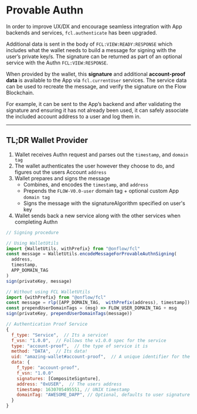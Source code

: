 # Provable Authn

In order to improve UX/DX and encourage seamless integration with App backends and services, `fcl.authenticate` has been upgraded.

Additional data is sent in the body of `FCL:VIEW:READY:RESPONSE` which includes what the wallet needs to build a message for signing with the user’s private key/s.
The signature can be returned as part of an optional service with the Authn `FCL:VIEW:RESPONSE`.

When provided by the wallet, this **signature** and additional **account-proof data** is available to the App via `fcl.currentUser` services. The service data can be used to recreate the message, and verify the signature on the Flow Blockchain.

For example, it can be sent to the App’s backend and after validating the signature and ensuring it has not already been used, it can safely associate the included account address to a user and log them in.

---

## TL;DR Wallet Provider

1. Wallet receives Authn request and parses out the `timestamp`, and `domain tag`
2. The wallet authenticates the user however they choose to do, and figures out the users Account `address`
3. Wallet prepares and signs the message
      - Combines, and encodes the `timestamp`, and `address`
      - Prepends the `FLOW-V0.0-user` domain tag + optional custom App `domain tag`
      - Signs the message with the signatureAlgorithm specified on user's key
4. Wallet sends back a new service along with the other services when completing Authn

```jsx
// Signing procedure

// Using WalletUtils
import {WalletUtils, withPrefix} from "@onflow/fcl"
const message = WalletUtils.encodeMessageForProvableAuthnSigning(
  address,
  timestamp,
  APP_DOMAIN_TAG
)
sign(privateKey, message)

// Without using FCL WalletUtils
import {withPrefix} from "@onflow/fcl"
const message = rlp([APP_DOMAIN_TAG,  withPrefix(address), timestamp])
const prependUserDomainTags = (msg) => FLOW_USER_DOMAIN_TAG + msg
sign(privateKey, prependUserDomainTags(message))

// Authentication Proof Service
{
  f_type: "Service",  // Its a service!
  f_vsn: "1.0.0",  // Follows the v1.0.0 spec for the service
  type: "account-proof",  // the type of service it is
  method: "DATA",  // Its data!
  uid: "amazing-wallet#account-proof",  // A unique identifier for the service            
  data: {
    f_type: "account-proof",
    f_vsn: "1.0.0"
    signatures: [CompositeSignture],
    address: "0xUSER",  // The users address
    timestamp: 1630705495551, // UNIX timestamp
    domainTag: "AWESOME_DAPP", // Optional, defaults to user signature domain tag `FLOW-V0.0-user`
  }         
}
```
